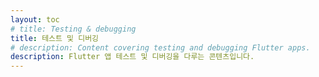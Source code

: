 ```yaml
---
layout: toc
# title: Testing & debugging
title: 테스트 및 디버깅
# description: Content covering testing and debugging Flutter apps.
description: Flutter 앱 테스트 및 디버깅을 다루는 콘텐츠입니다.
---
```

